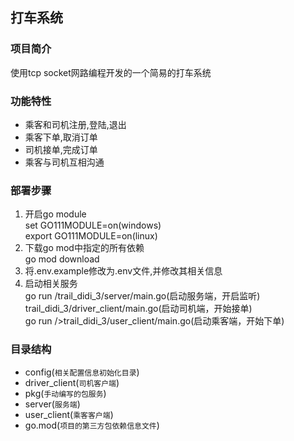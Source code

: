 ## 打车系统

### 项目简介
使用tcp socket网路编程开发的一个简易的打车系统

### 功能特性
<ul>
<li>乘客和司机注册,登陆,退出</li>
<li>乘客下单,取消订单</li>
<li>司机接单,完成订单</li>
<li>乘客与司机互相沟通</li>
</ul>

### 部署步骤
<ol>
<li>
开启go module<br>
set GO111MODULE=on(windows)<br>
export GO111MODULE=on(linux)
</li>
<li>
下载go mod中指定的所有依赖<br>
go mod download
</li>
<li>
将.env.example修改为.env文件,并修改其相关信息
</li>
<li>启动相关服务<br>
go run /trail_didi_3/server/main.go(启动服务端，开启监听)<br
go run />trail_didi_3/driver_client/main.go(启动司机端，开始接单)<br>
go run />trail_didi_3/user_client/main.go(启动乘客端，开始下单)<br>
</li>
</ol>

### 目录结构
* config(`相关配置信息初始化目录`)
* driver_client(`司机客户端`)
* pkg(`手动编写的包服务`)
* server(`服务端`)
* user_client(`乘客客户端`)
* go.mod(`项目的第三方包依赖信息文件`)



